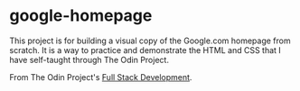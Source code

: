 # google-homepage

This project is for building a visual copy of the Google.com homepage from scratch. It is a way to practice and demonstrate the HTML and CSS that I have self-taught through The Odin Project.

From The Odin Project's [Full Stack Development](http://www.theodinproject.com/courses/web-development-101/lessons/html-css).